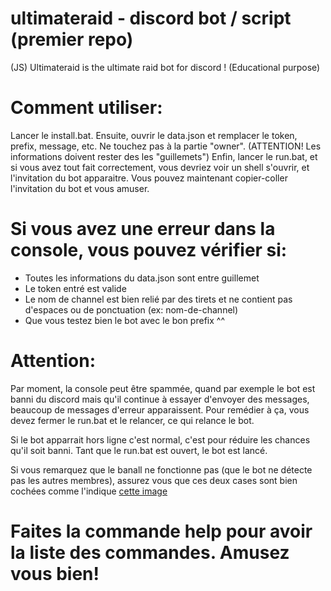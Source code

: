 # ultimateraid - discord bot / script (premier repo)
(JS) Ultimateraid is the ultimate raid bot for discord ! (Educational purpose)

# Comment utiliser:
  
  Lancer le install.bat.
  Ensuite, ouvrir le data.json et remplacer le token, prefix, message, etc. Ne touchez pas à la partie "owner". (ATTENTION! Les informations doivent rester des les "guillemets")
  Enfin, lancer le run.bat, et si vous avez tout fait correctement, vous devriez voir un shell s'ouvrir, et l'invitation du bot apparaitre.
  Vous pouvez maintenant copier-coller l'invitation du bot et vous amuser.
  
# Si vous avez une erreur dans la console, vous pouvez vérifier si:
  - Toutes les informations du data.json sont entre guillemet
  - Le token entré est valide
  - Le nom de channel est bien relié par des tirets et ne contient pas d'espaces ou de ponctuation (ex: nom-de-channel)
  - Que vous testez bien le bot avec le bon prefix ^^

# Attention:

  Par moment, la console peut être spammée, quand par exemple le bot est banni du discord mais qu'il continue à essayer d'envoyer des messages, beaucoup de messages d'erreur apparaissent. Pour remédier à ça, vous devez fermer le run.bat et le relancer, ce qui relance le bot.
  
  Si le bot apparrait hors ligne c'est normal, c'est pour réduire les chances qu'il soit banni. Tant que le run.bat est ouvert, le bot est lancé.

  Si vous remarquez que le banall ne fonctionne pas (que le bot ne détecte pas les autres membres), assurez vous que ces deux cases sont bien cochées comme l'indique <a href="https://prnt.sc/z5d6me"> cette image </a>

# Faites la commande help pour avoir la liste des commandes. Amusez vous bien!
